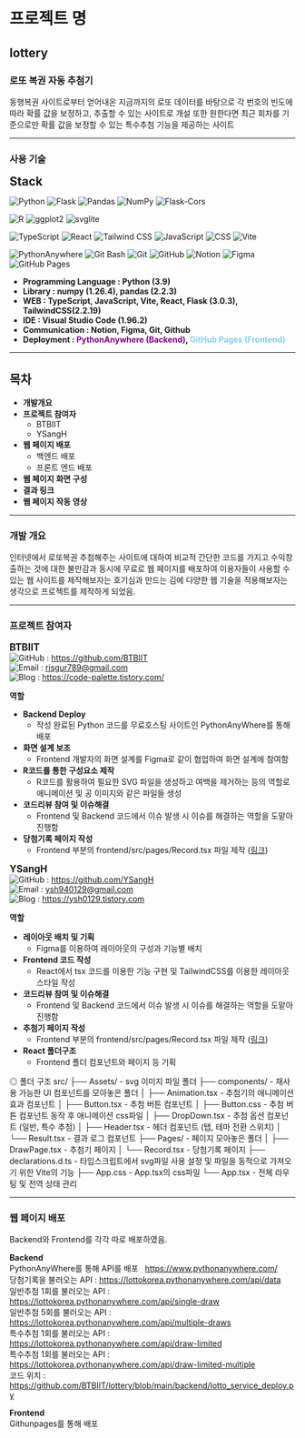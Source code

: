 # 프로젝트 명

## lottery

### 로또 복권 자동 추첨기

동행복권 사이트로부터 얻어내온 지금까지의 로또 데이터를 바탕으로 각 번호의 빈도에 따라 확률 값을 보정하고, 추출할 수 있는 사이트로 개설 또한 원한다면 최근 회차를 기준으로만 확률 값을 보정할 수 있는 특수추첨 기능을 제공하는 사이트

<hr>

### 사용 기술

<span style="font-size: 1.5em; font-weight: bold;">Stack</span>

![Python](https://img.shields.io/badge/Python-3776AB?style=for-the-badge&logo=python&logoColor=white) ![Flask](https://img.shields.io/badge/Flask-000000?style=for-the-badge&logo=flask&logoColor=white) ![Pandas](https://img.shields.io/badge/Pandas-150458?style=for-the-badge&logo=pandas&logoColor=white) ![NumPy](https://img.shields.io/badge/NumPy-013B3B?style=for-the-badge&logo=numpy&logoColor=white) ![Flask-Cors](https://img.shields.io/badge/Flask_Cors-000000?style=for-the-badge&logo=flask&logoColor=white)

![R](https://img.shields.io/badge/R-276DC3?style=for-the-badge&logo=r&logoColor=white) ![ggplot2](https://img.shields.io/badge/ggplot2-ED6A5C?style=for-the-badge&logo=ggplot2&logoColor=white) ![svglite](https://img.shields.io/badge/svglite-4B93D3?style=for-the-badge&logo=svg&logoColor=white)

![TypeScript](https://img.shields.io/badge/TypeScript-3178C6?style=for-the-badge&logo=typescript&logoColor=white) ![React](https://img.shields.io/badge/React-61DAFB?style=for-the-badge&logo=react&logoColor=black)
![Tailwind CSS](https://img.shields.io/badge/-Tailwind%20CSS-%2338B2AC?style=for-the-badge&logo=tailwind-css&logoColor=white)
![JavaScript](https://img.shields.io/badge/JavaScript-F7DF1E?style=for-the-badge&logo=javascript&logoColor=black)
![CSS](https://img.shields.io/badge/CSS-1572B6?style=for-the-badge&logo=css3&logoColor=white)
![Vite](https://img.shields.io/badge/Vite-646CFF?style=for-the-badge&logo=vite&logoColor=white)

![PythonAnywhere](https://img.shields.io/badge/PythonAnywhere-306998?style=for-the-badge&logo=python&logoColor=white) ![Git Bash](https://img.shields.io/badge/Git_Bash-F8F8F8?style=for-the-badge&logo=gitbash&logoColor=black) ![Git](https://img.shields.io/badge/Git-F05032?style=for-the-badge&logo=git&logoColor=white) ![GitHub](https://img.shields.io/badge/GitHub-181717?style=for-the-badge&logo=github&logoColor=white)
![Notion](https://img.shields.io/badge/Notion-000000?style=for-the-badge&logo=notion&logoColor=white)
![Figma](https://img.shields.io/badge/Figma-F24E1E?style=for-the-badge&logo=figma&logoColor=white)
![GitHub Pages](https://img.shields.io/badge/GitHub_Pages-222222?style=for-the-badge&logo=github&logoColor=white)

- **Programming Language : Python (3.9)**
- **Library : numpy (1.26.4), pandas (2.2.3)**
- **WEB : TypeScript, JavaScript, Vite, React, Flask (3.0.3), TailwindCSS(2.2.19)**
- **IDE : Visual Studio Code (1.96.2)**
- **Communication : Notion, Figma, Git, Github**
- **Deployment : <span style="color: purple;">**PythonAnywhere (Backend)**</span>, <span style="color: skyblue;">**GitHub Pages (Frontend)**</span>**
<hr/>

## 목차

- **개발개요**
- **프로젝트 참여자**
  - BTBIIT
  - YSangH
- **웹 페이지 배포**
  - 백엔드 배포
  - 프론트 엔드 배포
- **웹 페이지 화면 구성**
- **결과 링크**
- **웹 페이지 작동 영상**
<hr>

### 개발 개요

인터넷에서 로또복권 추첨해주는 사이트에 대하여 비교적 간단한 코드를 가지고 수익창출하는 것에 대한 불만감과 동시에 무료로 웹 페이지를 배포하여 이용자들이 사용할 수 있는 웹 사이트를 제작해보자는 호기심과 만드는 김에 다양한 웹 기술을 적용해보자는 생각으로 프로젝트를 제작하게 되었음.

<hr>

### 프로젝트 참여자

<span style="font-size: 1.2em; font-weight: bold;">BTBIIT</span><br>
![GitHub](https://img.shields.io/badge/GitHub-181717?style=for-the-badge&logo=github&logoColor=white) : https://github.com/BTBIIT  
![Email](https://img.shields.io/badge/Email-D14836?style=for-the-badge&logo=gmail&logoColor=white) : [rjsgur789@gmail.com](mailto:rjsgur789@gmail.com)  
![Blog](https://img.shields.io/badge/Blog-2B90B9?style=for-the-badge&logo=tistory&logoColor=white) : https://code-palette.tistory.com/

<span style="font-size: 1.0em; font-weight : bold;">역할</span>


- **Backend Deploy**
  - 작성 완료된 Python 코드를 무료호스팅 사이트인 PythonAnyWhere를 통해 배포
- **화면 설계 보조**
  - Frontend 개발자의 화면 설계를 Figma로 같이 협업하여 화면 설계에 참여함
- **R코드를 통한 구성요소 제작**
  - R코드를 활용하여 필요한 SVG 파일을 생성하고 여백을 제거하는 등의 역할로 애니메이션 및 공 이미지와 같은 파일들 생성
- **코드리뷰 참여 및 이슈해결**
  - Frontend 및 Backend 코드에서 이슈 발생 시 이슈를 해결하는 역할을 도맡아 진행함
- **당첨기록 페이지 작성**
  - Frontend 부분의 frontend/src/pages/Record.tsx 파일 제작 ([링크](https://github.com/BTBIIT/lottery/blob/main/frontend/src/pages/Record.tsx))


<span style="font-size: 1.2em; font-weight: bold;">YSangH</span><br>
![GitHub](https://img.shields.io/badge/GitHub-181717?style=for-the-badge&logo=github&logoColor=white) : https://github.com/YSangH  
![Email](https://img.shields.io/badge/Email-D14836?style=for-the-badge&logo=gmail&logoColor=white) : [ysh940129@gmail.com](mailto:ysh940129@gmail.com)  
![Blog](https://img.shields.io/badge/Blog-2B90B9?style=for-the-badge&logo=tistory&logoColor=white) : https://ysh0129.tistory.com

<span style="font-size: 1.0em; font-weight : bold;">역할</span>

- **레이아웃 배치 및 기획**
  - Figma를 이용하여 레이아웃의 구성과 기능별 배치
- **Frontend 코드 작성**
  - React에서 tsx 코드를 이용한 기능 구현 및 TailwindCSS를 이용한 레이아웃 스타일 작성
- **코드리뷰 참여 및 이슈해결**
  - Frontend 및 Backend 코드에서 이슈 발생 시 이슈를 해결하는 역할을 도맡아 진행함
- **추첨기 페이지 작성**
  - Frontend 부분의 frontend/src/pages/Record.tsx 파일 제작 ([링크](https://github.com/BTBIIT/lottery/blob/main/frontend/src/pages/DrawPage.tsx))
- **React 폴더구조**
  - Frontend 폴더 컴포넌트와 페이지 등 기획

◎ 폴더 구조
src/
├── Assets/ - svg 이미지 파일 폴더
├── components/ - 재사용 가능한 UI 컴포넌트를 모아놓은 폴더
│    ├── Animation.tsx - 추첨기의 애니메이션 효과 컴포넌트
│    ├── Button.tsx - 추첨 버튼 컴포넌트
│    ├── Button.css - 추첨 버튼 컴포넌트 동작 후 애니메이션 css파일
│    ├── DropDown.tsx - 추첨 옵션 컴포넌트 (일반, 특수 추첨) 
│    ├── Header.tsx - 헤더 컴포넌트 (탭, 테마 전환 스위치)
│    └── Result.tsx - 결과 로그 컴포넌트
├── Pages/ - 페이지 모아놓은 폴더
│    ├── DrawPage.tsx - 추첨기 페이지
│    └── Record.tsx - 당첨기록 페이지
├── declarations.d.ts - 타입스크립트에서 svg파일 사용 설정 및 파일을 동적으로 가져오기 위한 Vite의 기능
├── App.css - App.tsx의 css파일
└── App.tsx - 전체 라우팅 및 전역 상태 관리


<hr>

### 웹 페이지 배포

Backend와 Frontend를 각각 따로 배포하였음.

**Backend** <br>
PythonAnyWhere를 통해 API를 배포 &nbsp; https://www.pythonanywhere.com/ <br>
당첨기록을 불러오는 API : https://lottokorea.pythonanywhere.com/api/data <br>
일반추첨 1회를 불러오는 API : https://lottokorea.pythonanywhere.com/api/single-draw <br>
일반추첨 5회를 불러오는 API : https://lottokorea.pythonanywhere.com/api/multiple-draws <br>
특수추첨 1회를 불러오는 API : https://lottokorea.pythonanywhere.com/api/draw-limited <br>
특수추첨 1회를 불러오는 API : https://lottokorea.pythonanywhere.com/api/draw-limited-multiple <br>
코드 위치 : https://github.com/BTBIIT/lottery/blob/main/backend/lotto_service_deploy.py



**Frontend**<br>
Githunpages를 통해 배포
